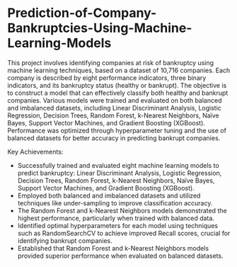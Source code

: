 # Prediction-of-Company-Bankruptcies-Using-Machine-Learning-Models
This project involves identifying companies at risk of bankruptcy using machine learning techniques, based on a dataset of 10,716 companies. Each company is described by eight performance indicators, three binary indicators, and its bankruptcy status (healthy or bankrupt). The objective is to construct a model that can effectively classify both healthy and bankrupt companies. Various models were trained and evaluated on both balanced and imbalanced datasets, including Linear Discriminant Analysis, Logistic Regression, Decision Trees, Random Forest, k-Nearest Neighbors, Naïve Bayes, Support Vector Machines, and Gradient Boosting (XGBoost). Performance was optimized through hyperparameter tuning and the use of balanced datasets for better accuracy in predicting bankrupt companies.

Key Achievements:
- Successfully trained and evaluated eight machine learning models to predict bankruptcy: Linear Discriminant Analysis, Logistic Regression, Decision Trees, Random Forest, k-Nearest Neighbors, Naïve Bayes, Support Vector Machines, and Gradient Boosting (XGBoost).
- Employed both balanced and imbalanced datasets and utilized techniques like under-sampling to improve classification accuracy.
- The Random Forest and k-Nearest Neighbors models demonstrated the highest performance, particularly when trained with balanced data.
- Identified optimal hyperparameters for each model using techniques such as RandomSearchCV to achieve improved Recall scores, crucial for identifying bankrupt companies.
- Established that Random Forest and k-Nearest Neighbors models provided superior performance when evaluated on balanced datasets.
